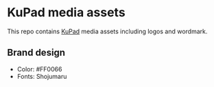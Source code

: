 # KuPad media assets
This repo contains [KuPad](http://kupad.io) media assets including logos and wordmark.

## Brand design
 - Color: #FF0066
 - Fonts: Shojumaru

